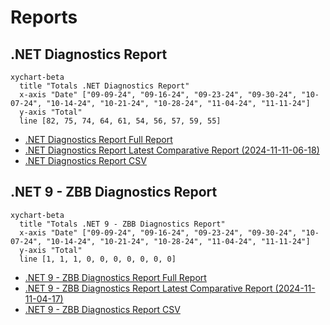 # Reports

[marker]: <> (Begin:diagnostics)

## .NET Diagnostics Report

```mermaid
xychart-beta
  title "Totals .NET Diagnostics Report"
  x-axis "Date" ["09-09-24", "09-16-24", "09-23-24", "09-30-24", "10-07-24", "10-14-24", "10-21-24", "10-28-24", "11-04-24", "11-11-24"]
  y-axis "Total"
  line [82, 75, 74, 64, 61, 54, 56, 57, 59, 55]
```

- [.NET Diagnostics Report Full Report](./diagnostics-reports/dn-diag-issue-tracker-full.md)
- [.NET Diagnostics Report Latest Comparative Report (2024-11-11-06-18)](./diagnostics-reports/2024-11-11-06-18/dn-diag-issue-tracker-comp.md)
- [.NET Diagnostics Report CSV](./diagnostics-reports/dn-diag-issue-tracker-totals.csv)

[marker]: <> (End:diagnostics)
[marker]: <> (Begin:diagnostics-runtime-zbb9)

## .NET 9 - ZBB Diagnostics Report

```mermaid
xychart-beta
  title "Totals .NET 9 - ZBB Diagnostics Report"
  x-axis "Date" ["09-09-24", "09-16-24", "09-23-24", "09-30-24", "10-07-24", "10-14-24", "10-21-24", "10-28-24", "11-04-24", "11-11-24"]
  y-axis "Total"
  line [1, 1, 1, 0, 0, 0, 0, 0, 0, 0]
```

- [.NET 9 - ZBB Diagnostics Report Full Report](./diagnostics-net9-zbb/dn-diag-net9-zbb-full.md)
- [.NET 9 - ZBB Diagnostics Report Latest Comparative Report (2024-11-11-04-17)](./diagnostics-net9-zbb/2024-11-11-04-17/dn-diag-net9-zbb-comp.md)
- [.NET 9 - ZBB Diagnostics Report CSV](./diagnostics-net9-zbb/dn-diag-net9-zbb-totals.csv)

[marker]: <> (End:diagnostics-runtime-zbb9)
